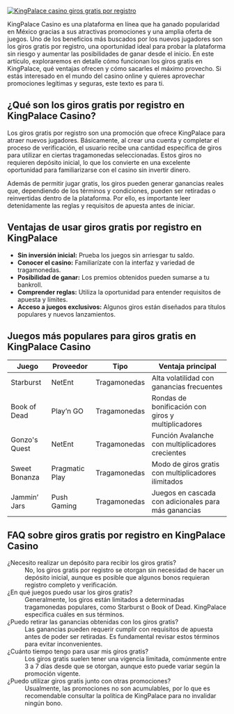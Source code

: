 [![KingPalace casino giros gratis por registro](https://123-caf.pages.dev/gitsignup.png)](https://vrmoo.ru/Bt82HjjY)

<p>KingPalace Casino es una plataforma en línea que ha ganado popularidad en México gracias a sus atractivas promociones y una amplia oferta de juegos. Uno de los beneficios más buscados por los nuevos jugadores son los giros gratis por registro, una oportunidad ideal para probar la plataforma sin riesgo y aumentar las posibilidades de ganar desde el inicio. En este artículo, exploraremos en detalle cómo funcionan los giros gratis en KingPalace, qué ventajas ofrecen y cómo sacarles el máximo provecho. Si estás interesado en el mundo del casino online y quieres aprovechar promociones legítimas y seguras, este texto es para ti.</p>  <h2>¿Qué son los giros gratis por registro en KingPalace Casino?</h2> <p>Los giros gratis por registro son una promoción que ofrece KingPalace para atraer nuevos jugadores. Básicamente, al crear una cuenta y completar el proceso de verificación, el usuario recibe una cantidad específica de giros para utilizar en ciertas tragamonedas seleccionadas. Estos giros no requieren depósito inicial, lo que los convierte en una excelente oportunidad para familiarizarse con el casino sin invertir dinero.</p> <p>Además de permitir jugar gratis, los giros pueden generar ganancias reales que, dependiendo de los términos y condiciones, pueden ser retiradas o reinvertidas dentro de la plataforma. Por ello, es importante leer detenidamente las reglas y requisitos de apuesta antes de iniciar.</p>  <h2>Ventajas de usar giros gratis por registro en KingPalace</h2> <ul>   <li><strong>Sin inversión inicial:</strong> Prueba los juegos sin arriesgar tu saldo.</li>   <li><strong>Conocer el casino:</strong> Familiarízate con la interfaz y variedad de tragamonedas.</li>   <li><strong>Posibilidad de ganar:</strong> Los premios obtenidos pueden sumarse a tu bankroll.</li>   <li><strong>Comprender reglas:</strong> Utiliza la oportunidad para entender requisitos de apuesta y límites.</li>   <li><strong>Acceso a juegos exclusivos:</strong> Algunos giros están diseñados para títulos populares y nuevos lanzamientos.</li> </ul>  <h2>Juegos más populares para giros gratis en KingPalace Casino</h2> <table>   <thead>     <tr>       <th>Juego</th>       <th>Proveedor</th>       <th>Tipo</th>       <th>Ventaja principal</th>     </tr>   </thead>   <tbody>     <tr>       <td>Starburst</td>       <td>NetEnt</td>       <td>Tragamonedas</td>       <td>Alta volatilidad con ganancias frecuentes</td>     </tr>     <tr>       <td>Book of Dead</td>       <td>Play’n GO</td>       <td>Tragamonedas</td>       <td>Rondas de bonificación con giros y multiplicadores</td>     </tr>     <tr>       <td>Gonzo's Quest</td>       <td>NetEnt</td>       <td>Tragamonedas</td>       <td>Función Avalanche con multiplicadores crecientes</td>     </tr>     <tr>       <td>Sweet Bonanza</td>       <td>Pragmatic Play</td>       <td>Tragamonedas</td>       <td>Modo de giros gratis con multiplicadores ilimitados</td>     </tr>     <tr>       <td>Jammin’ Jars</td>       <td>Push Gaming</td>       <td>Tragamonedas</td>       <td>Juegos en cascada con adicionales para más ganancias</td>     </tr>   </tbody> </table>  <h2>FAQ sobre giros gratis por registro en KingPalace Casino</h2> <dl>   <dt>¿Necesito realizar un depósito para recibir los giros gratis?</dt>   <dd>No, los giros gratis por registro se otorgan sin necesidad de hacer un depósito inicial, aunque es posible que algunos bonos requieran registro completo y verificación.</dd>      <dt>¿En qué juegos puedo usar los giros gratis?</dt>   <dd>Generalmente, los giros están limitados a determinadas tragamonedas populares, como Starburst o Book of Dead. KingPalace especifica cuáles en sus términos.</dd>      <dt>¿Puedo retirar las ganancias obtenidas con los giros gratis?</dt>   <dd>Las ganancias pueden requerir cumplir con requisitos de apuesta antes de poder ser retiradas. Es fundamental revisar estos términos para evitar inconvenientes.</dd>      <dt>¿Cuánto tiempo tengo para usar mis giros gratis?</dt>   <dd>Los giros gratis suelen tener una vigencia limitada, comúnmente entre 3 a 7 días desde que se otorgan, aunque esto puede variar según la promoción vigente.</dd>      <dt>¿Puedo utilizar giros gratis junto con otras promociones?</dt>   <dd>Usualmente, las promociones no son acumulables, por lo que es recomendable consultar la política de KingPalace para no invalidar ningún bono.</dd> </dl>